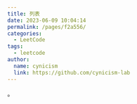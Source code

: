 ```yaml
---
title: 列表
date: 2023-06-09 10:04:14
permalink: /pages/f2a556/
categories: 
  - LeetCode
tags: 
  - leetcode
author: 
  name: cynicism
  link: https://github.com/cynicism-lab
---
```

。
